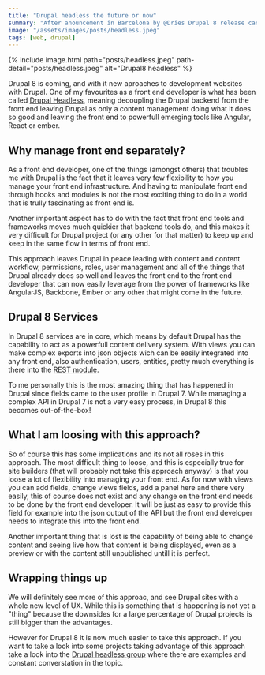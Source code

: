 ```yaml
---
title: "Drupal headless the future or now"
summary: "After anouncement in Barcelona by @Dries Drupal 8 release candidate was released on October 7"
image: "/assets/images/posts/headless.jpeg"
tags: [web, drupal]
---
```


{% include image.html path="posts/headless.jpeg" path-detail="posts/headless.jpeg" alt="Drupal8 headless" %}

Drupal 8 is coming, and with it new aproaches to development websites with Drupal. One of my favourites as a front end developer is what has been called [Drupal Headless](https://github.com/davidhwang/horseman), meaning decoupling the Drupal backend from the front end leaving Drupal as only a content management doing what it does so good and leaving the front end to powerfull emerging tools like Angular, React or ember. 

## Why manage front end separately?

As a front end developer, one of the things (amongst others) that troubles me with Drupal is the fact that it leaves very few flexibility to how you manage your front end infrastructure. And having to manipulate front end through hooks and modules is not the most exciting thing to do in a world that is trully fascinating as front end is.

Another important aspect has to do with the fact that front end tools and frameworks moves much quickier that backend tools do, and this makes it very difficult for Drupal project (or any other for that matter) to keep up and keep in the same flow in terms of front end.

This approach leaves Drupal in peace leading with content and content workflow, permissions, roles, user management and all of the things that Drupal already does so well and leaves the front end to the front end developer that can now easily leverage from the power of frameworks like AngularJS, Backbone, Ember or any other that might come in the future.

## Drupal 8 Services

In Drupal 8 services are in core, which means by default Drupal has the capability to act as a powerfull content delivery system. With views you can make complex exports into json objects wich can be easily integrated into any front end, also authentication, users, entities, pretty much everything is there into the [REST module](https://www.drupal.org/documentation/modules/rest).

To me personally this is the most amazing thing that has happened in Drupal since fields came to the user profile in Drupal 7\. While managing a complex API in Drupal 7 is not a very easy process, in Drupal 8 this becomes out-of-the-box!

## What I am loosing with this approach?

So of course this has some implications and its not all roses in this approach. The most difficult thing to loose, and this is especially true for site builders (that will probably not take this approach anyway) is that you loose a lot of flexibility into managing your front end. As for now with views you can add fields, change views fields, add a panel here and there very easily, this of course does not exist and any change on the front end needs to be done by the front end developer. It will be just as easy to provide this field for example into the json output of the API but the front end developer needs to integrate this into the front end.

Another important thing that is lost is the capability of being able to change content and seeing live how that content is being displayed, even as a preview or with the content still unpublished untill it is perfect.

## Wrapping things up

We will definitely see more of this approac, and see Drupal sites with a whole new level of UX. While this is something that is happening is not yet a "thing" because the downsides for a large percentage of Drupal projects is still bigger than the advantages.

However for Drupal 8 it is now much easier to take this approach. If you want to take a look into some projects taking advantage of this approach take a look into the [Drupal headless group](https://groups.drupal.org/headless-drupal) where there are examples and constant converstation in the topic.
